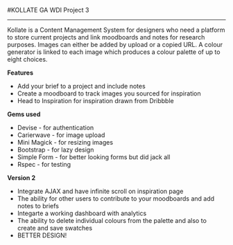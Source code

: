 #KOLLATE
GA WDI Project 3

*******************************

Kollate is a Content Management System for designers who need a platform to store current projects and link moodboards and notes for research purposes. Images can either be added by upload or a copied URL. A colour generator is linked to each image which produces a colour palette of up to eight choices.

**Features**
* Add your brief to a project and include notes
* Create a moodboard to track images you sourced for inspiration
* Head to Inspiration for inspiration drawn from Dribbble

**Gems used**
* Devise - for authentication
* Carierwave - for image upload
* Mini Magick - for resizing images
* Bootstrap - for lazy design
* Simple Form - for better looking forms but did jack all
* Rspec - for testing


**Version 2**
* Integrate AJAX and have infinite scroll on inspiration page
* The ability for other users to contribute to your moodboards and add notes to briefs
* Integarte a working dashboard with analytics
* The ability to delete individual colours from the palette and also to create and save swatches
* BETTER DESIGN!